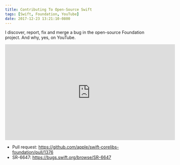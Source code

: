 ```yaml
---
title: Contributing To Open-Source Swift
tags: [Swift, Foundation, YouTube]
date: 2017-12-23 13:21:10-0800
---
```

I discover, report, fix and merge a bug in the open-source Foundation project. And why, yes, on YouTube.

<iframe width="560" height="315" src="https://www.youtube.com/embed/rwuj80W8TtI" frameborder="0" gesture="media" allow="encrypted-media" allowfullscreen></iframe>

* Pull request: <https://github.com/apple/swift-corelibs-foundation/pull/1376>
* SR-6647: <https://bugs.swift.org/browse/SR-6647>

